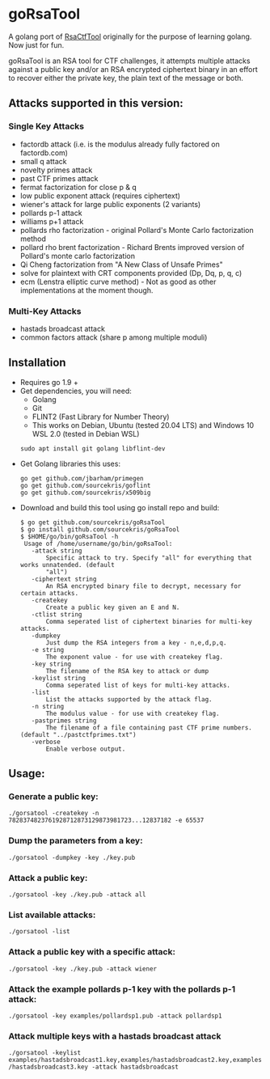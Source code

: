 # goRsaTool

A golang port of [RsaCtfTool](https://github.com/sourcekris/RsaCtfTool) originally for the purpose
of learning golang. Now just for fun.

goRsaTool is an RSA tool for CTF challenges, it attempts multiple attacks against a public key 
and/or an RSA encrypted ciphertext binary in an effort to recover either the private key, the plain
text of the message or both.

## Attacks supported in this version:

### Single Key Attacks
* factordb attack (i.e. is the modulus already fully factored on factordb.com)
* small q attack
* novelty primes attack
* past CTF primes attack
* fermat factorization for close p & q
* low public exponent attack (requires ciphertext)
* wiener's attack for large public exponents (2 variants)
* pollards p-1 attack
* williams p+1 attack
* pollards rho factorization - original Pollard's Monte Carlo factorization method
* pollard rho brent factorization - Richard Brents improved version of Pollard's monte carlo 
  factorization
* Qi Cheng factorization from "A New Class of Unsafe Primes"
* solve for plaintext with CRT components provided (Dp, Dq, p, q, c)
* ecm (Lenstra elliptic curve method) - Not as good as other implementations at the moment though.

### Multi-Key Attacks
* hastads broadcast attack
* common factors attack (share p among multiple moduli)

## Installation
 * Requires go 1.9 +
 * Get dependencies, you will need:
    * Golang
    * Git
    * FLINT2 (Fast Library for Number Theory)
    * This works on Debian, Ubuntu (tested 20.04 LTS) and Windows 10 WSL 2.0 (tested in Debian WSL)
    ```
    sudo apt install git golang libflint-dev
    ```
 * Get Golang libraries this uses:
   ```
   go get github.com/jbarham/primegen
   go get github.com/sourcekris/goflint
   go get github.com/sourcekris/x509big
   ```
 * Download and build this tool using go install repo and build:
   ```
   $ go get github.com/sourcekris/goRsaTool
   $ go install github.com/sourcekris/goRsaTool
   $ $HOME/go/bin/goRsaTool -h
    Usage of /home/username/go/bin/goRsaTool:
      -attack string
          Specific attack to try. Specify "all" for everything that works unnatended. (default 
          "all")
      -ciphertext string
          An RSA encrypted binary file to decrypt, necessary for certain attacks.
      -createkey
          Create a public key given an E and N.
      -ctlist string
          Comma seperated list of ciphertext binaries for multi-key attacks.
      -dumpkey
          Just dump the RSA integers from a key - n,e,d,p,q.
      -e string
          The exponent value - for use with createkey flag.
      -key string
          The filename of the RSA key to attack or dump
      -keylist string
          Comma seperated list of keys for multi-key attacks.
      -list
          List the attacks supported by the attack flag.
      -n string
          The modulus value - for use with createkey flag.
      -pastprimes string
          The filename of a file containing past CTF prime numbers. (default "../pastctfprimes.txt")
      -verbose
          Enable verbose output.
   ```

## Usage:

### Generate a public key:
`./gorsatool -createkey -n 7828374823761928712873129873981723...12837182 -e 65537`

### Dump the parameters from a key:
`./gorsatool -dumpkey -key ./key.pub`

### Attack a public key:
`./gorsatool -key ./key.pub -attack all`

### List available attacks:
`./gorsatool -list`

### Attack a public key with a specific attack:
`./gorsatool -key ./key.pub -attack wiener`

### Attack the example pollards p-1 key with the pollards p-1 attack:
`./gorsatool -key examples/pollardsp1.pub -attack pollardsp1`

### Attack multiple keys with a hastads broadcast attack
`./gorsatool -keylist examples/hastadsbroadcast1.key,examples/hastadsbroadcast2.key,examples/hastadsbroadcast3.key -attack hastadsbroadcast`